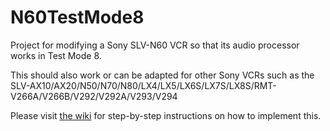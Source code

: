 # N60TestMode8
Project for modifying a Sony SLV-N60 VCR so that its audio processor works in Test Mode 8.

This should also work or can be adapted for other Sony VCRs such as the SLV-AX10/AX20/N50/N70/N80/LX4/LX5/LX6S/LX7S/LX8S/RMT-V266A/V266B/V292/V292A/V293/V294

Please visit [the wiki](https://github.com/rivvit/N60TestMode8/wiki/Sony-VCR-Test-Mode-8-Mod) for step-by-step instructions on how to implement this.